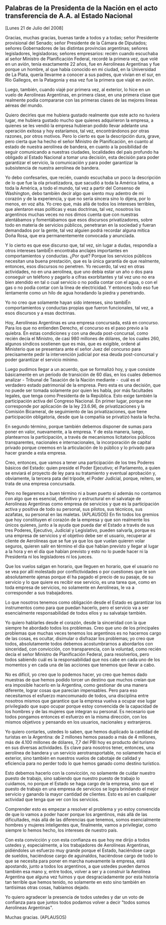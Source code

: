Palabras de la Presidenta de la Nación en el acto transferencia de A.A. al Estado Nacional
------------------------------------------------------------------------------------------

[Lunes 21 de Julio del 2008]

Gracias, muchas gracias, buenas tarde a todos y a todas; señor
Presidente provisional del Senado; señor Presidente de la Cámara de
Diputados; señores Gobernadores de las distintas provincias argentinas;
señores legisladores, legisladoras; señores empresarios: recién cuando
escuchaba al señor Ministro de Planificación Federal, recordé la primera
vez, que volé en un avión, tenía exactamente 22 años, fue en Aerolíneas
Argentinas y fue porque un hombre, al que había conocido en mi ciudad,
en la Universidad de La Plata, quería llevarme a conocer a sus padres,
que vivían en el sur, en Río Gallegos, en la Patagonia y esa vez fue la
primera que viajé en avión.

Luego, también, cuando viajé por primera vez, al exterior, lo hice en un
vuelo de Aerolíneas Argentinas, en primera clase, en una primera clase
que realmente podía compararse con las primeras clases de las mejores
líneas aéreas del mundo.

Quiero decirles que me hubiera gustado realmente que este acto no
tuviera lugar, me hubiera gustado mucho que quienes adquirieron la
empresa, a quienes se les vendió la empresa hubieran podido llevar
adelante una operación exitosa y hoy estaríamos, tal vez, encontrándonos
por otras razones, por otros motivos. Pero lo cierto es que la
descripción dura, grave, pero cierta que ha hecho el señor Ministro de
Planificación, en cuanto al estado de nuestra aerolínea de bandera, en
cuanto a la posibilidad de seguir comunicando a nuestras ciudades,
localidades del país profundo ha obligado al Estado Nacional a tomar una
decisión, esta decisión para poder garantizar el servicio, la
comunicación y para poder garantizar la subsistencia de nuestra
aerolínea de bandera.

Yo debo confesarles, que recién, cuando escuchaba un poco la descripción
de lo que fue la ola privatizadora, que sacudió a toda la América
latina, a toda la América, a todo el mundo, tal vez a partir del
Consenso de Washington, debo tambièn decir algo que siento muy adentro
de mi corazón y de la experiencia, y que no sería sincera sino lo
dijera, por lo menos, en voz alta. Yo creo que, más allá de todos los
intereses terribles, que alentaron esas políticas y esas doctrinas, tal
vez, nosotros los argentinos muchas veces no nos dimos cuenta que con
nuestras alentábamos y fomentábamos que esos discursos privatizadores,
sobre todo en materia de servicios públicos, penetraran en la sociedad y
fueran demandados por la gente, tal vez alguien podrá recordar alguna
mítica Doña Rosa, que era permanentemente convocada y anunciada.

Y lo cierto es que ese discurso que, tal vez, sin lugar a dudas,
respondía a otros intereses tambiÉn encontraba anclajes importantes en
comportamientos y conductas. ¿Por qué? Porque los servicios públicos
necesitan una buena prestación, que es la única garantía de que
realmente, entonces, esos discursos no penetren. Yo recuerdo, tal vez en
otras actividades, no en una aerolínea, que uno debía estar un año o dos
para conseguir un teléfono y pagarlo a cifras exorbitantes y tal vez uno
no era bien atendido en tal o cual servicio o no podía contar con el
agua, o con el gas o no podía contar con la línea de electricidad. Y
entonces todo eso fue lentamente como un hilo de agua horadando la
piedra y penetrando.

Yo no creo que solamente hayan sido intereses, sino tambiÉn
comportamientos y conductas propias que fueron funcionales, tal vez, a
esos discursos y a esas doctrinas.

Hoy, Aerolíneas Argentinas es una empresa concursada, está en concurso.
Para los que no entienden Derecho, el concurso es el paso previo a la
quiebra. En estas condiciones y con una deuda post-concursal, como
recién decía el Ministro, de casi 980 millones de dólares, de los cuales
260, algunos síndicos sostienen que es más, que es exigible, ordené al
Ministerio que se presentara ante el señor Juez del concurso para
precisamente pedir la intervención judicial por esa deuda post-concursal
y poder garantizar el servicio mínimo.

Luego pudimos llegar a un acuerdo, que se formalizó hoy, y que consiste
básicamente en un período de transición de 60 días, en los cuales
debemos analizar - Tribunal de Tasación de la Nación mediante -  cuál es
el verdadero estado patrimonial de la empresa. Pero esta es una
decisión, que no puede ser tomada solamente por quien les habla, por más
facultades legales, que tenga como Presidenta de la República. Esto
exige también la participación activa del Congreso Nacional. En primer
lugar, porque me corresponde por aplicación de la ley 23.6.96, de
privatizaciones y la Comisión Bicameral, de seguimiento de las
privatizaciones, que tiene participación obligatoria, desde que la
compañía se privatizó hasta la fecha.

En segundo término, porque también debemos disponer de sumas para poner
en valor, nuevamente, a la empresa. Y de esta manera, luego, plantearnos
la participación, a través de mecanismos licitatorios públicos
transparentes, nacionales e internacionales, la incorporación de capital
privado porque creemos en la articulación de lo público y lo privado
para hacer grande a esta empresa.

Creo, entonces, que vamos a tener una participación de los tres Poderes
básicos del Estado: quien preside el Poder Ejecutivo; el Parlamento, a
quien se enviará el proyecto de ley para su tratamiento y eventual
aprobación y, obviamente, la tercera pata del trípode, el Poder
Judicial, porque, reitero, se trata de una empresa concursada.

Pero no llegaremos a buen término ni a buen puerto si además no contamos
con algo que es esencial, definitivo y estructural en el salvataje de
Aerolíneas Argentinas como empresa de servicios y que es la
participación activa y positiva de todo su personal, sus pilotos, sus
técnicos, sus azafatas, su personal en las maletas. (APLAUSOS) En fin
todos los gremios que hoy constituyen el corazón de la empresa y que son
realmente los únicos quienes, junto a la ayuda que pueda dar el Estado a
través de sus tres Poderes, Ejecutivo, Judicial y Legislativo, pueden
salvarla, porque es una empresa de servicios y el objetivo debe ser el
usuario, recuperar al cliente de Aerolíneas que se fue ya que los que
vuelan quieren volar seguros, quieren salir en término el día que habían
previsto y llegar al lugar a la hora y en el día que habían previsto y
esto no lo puede hacer ni la Presidenta ni los legisladores ni los
jueces.

Que los vuelos salgan en horario, que lleguen en horario, que el usuario
no se vea por allí molestado por conflictividades o por cuestiones que
le son absolutamente ajenas porque él ha pagado el precio de su pasaje,
de su servicio y lo que quiere es recibir ese servicio, es una tarea
que, como en toda empresa de servicios, no solamente en Aerolíneas, le
va a corresponder a sus trabajadores.

Lo que nosotros tenemos como obligación desde el Estado es garantizar
los instrumentos como para que puedan hacerlo, pero el servicio va a ser
esencialmente responsabilidad de todos ellos y su salvataje también.

Yo quiero hablarles desde el corazón, desde la sinceridad con la que
siempre he abordado todos los problemas. Creo que uno de los principales
problemas que muchas veces tenemos los argentinos es no hacernos cargo
de las cosas, es ocultar, disimular o disfrazar los problemas; yo creo
que todos, absolutamente todos debemos acostumbrarnos a abordarlos con
sinceridad, con convicción, con transparencia, con la voluntad, como
recién decía el señor Ministro de Planificación Federal, para
resolverlos, pero todos sabiendo cuál es la responsabilidad que nos cabe
en cada uno de los momentos y en cada una de las acciones que tenemos
que llevar a cabo.

No es difícil, yo creo que lo podemos hacer, yo creo que hemos dado
muestras de que hemos podido torcer un destino que muchos creían que era
imposible hacerlo en la Argentina, como gestionar de una manera
diferente, lograr cosas que parecían impensables. Pero para eso
necesitamos el esfuerzo mancomunado de todos, una disciplina entre
nosotros mismos que garantice que la empresa vuelva a ocupar ese lugar
privilegiado que supo ocupar porque estoy convencida de la capacidad de
los hombres y de las mujeres que integran su personal. Es necesario que
todos pongamos entonces el esfuerzo en la misma dirección, con los
mismos objetivos y pensando en los usuarios, nacionales y extranjeros.

Yo quiero contarles, ustedes lo saben, que hemos duplicado la cantidad
de turistas en la Argentina: de 2 millones hemos pasado a más de 4
millones, más de 4.100 millones de dólares, 7,7 del PBI hoy es producto
del turismo en sus diversas actividades. Es clave para nosotros tener,
entonces, una aerolínea de bandera y un servicio aerotransportable, no
solamente hacia el exterior, sino también en nuestros vuelos de cabotaje
de calidad y eficiencia para no perder todo lo que hemos ganado como
destino turístico.

Esto debemos hacerlo con la convicción, no solamente de cuidar nuestro
puesto de trabajo, sino sabiendo que nuestro puesto de trabajo lo
cuidamos, no porque el Estado se haga cargo de la empresa, sino que el
puesto de trabajo en una empresa de servicios se logra brindando el
mejor servicio y ganando la mayor cantidad de clientes. Esto es así en
cualquier actividad que tenga que ver con los servicios.

Comprender esto es empezar a resolver el problema y yo estoy convencida
de que lo vamos a poder hacer porque los argentinos, más allá de las
dificultades, más allá de las diferencias que tenemos, somos
esencialmente hombres y mujeres inteligentes que, finalmente, vamos a
privilegiar, como siempre lo hemos hecho, los intereses de nuestro país.

Con esta convicción y con esta confianza es que hoy me dirijo a todos
ustedes y, especialmente, a los trabajadores de Aerolíneas Argentinas,
pidiéndoles un esfuerzo muy grande porque el Estado, haciéndose cargo de
sueldos, haciéndose cargo de aguinaldos, haciéndose cargo de todo lo que
se necesita para poner en marcha nuevamente la empresa, está apostando,
junto a todos los argentinos, a que ustedes pueden darnos también esa
mano y, entre todos, volver a ser y a construir la Aerolínea Argentina
que alguna vez fuimos y que desgraciadamente por esta historia  tan
terrible que hemos tenido, no solamente en esto sino también en
tantísimas otras cosas, habíamos dejado.

Yo quiero agradecer la presencia de todos ustedes y dar un voto de
confianza para que juntos todos podamos volver a decir "todos somos
Aerolíneas Argentinas".

Muchas gracias. (APLAUSOS)
